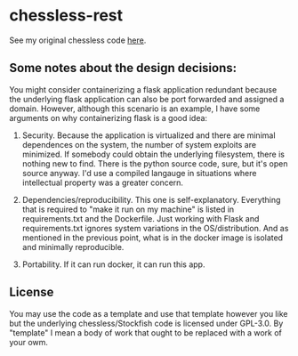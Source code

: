 # chessless-rest

See my original chessless code [here](https://github.com/syoung114/chessless).

## Some notes about the design decisions:

You might consider containerizing a flask application redundant because the underlying flask application can also be port forwarded and assigned a domain. However, although this scenario is an example, I have some arguments on why containerizing flask is a good idea:

1. Security. Because the application is virtualized and there are minimal dependences on the system, the number of system exploits are minimized. If somebody could obtain the underlying filesystem, there is nothing new to find. There is the python source code, sure, but it's open source anyway. I'd use a compiled langauge in situations where intellectual property was a greater concern.

2. Dependencies/reproducibility. This one is self-explanatory. Everything that is required to "make it run on my machine" is listed in requirements.txt and the Dockerfile. Just working with Flask and requirements.txt ignores system variations in the OS/distribution. And as mentioned in the previous point, what is in the docker image is isolated and minimally reproducible.

3. Portability. If it can run docker, it can run this app.

## License

You may use the code as a template and use that template however you like but the underlying chessless/Stockfish code is licensed under GPL-3.0. By "template" I mean a body of work that ought to be replaced with a work of your owm.
